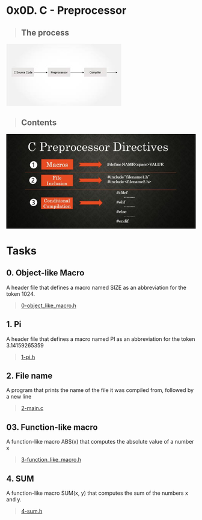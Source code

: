 # **0x0D. C - Preprocessor**

> ## The process

![Processors](assets/process.jpeg)

> ## Contents

![Contents](assets/descriptions.png)


# Tasks

## **0. Object-like Macro**
A header file that defines a macro named SIZE as an abbreviation for the token 1024.
> [0-object_like_macro.h](https://github.com/Viestar/alx-low_level_programming/commit/84e5a2918909652ce7aeba81841742d5ed3c40a4)

## **1. Pi**
A header file that defines a macro named PI as an abbreviation for the token 3.14159265359
> [1-pi.h](https://github.com/Viestar/alx-low_level_programming/commit/5ddcd7045423e2d74c685f7acf5f6f93ec6ad3ef)


## **2. File name**
A program that prints the name of the file it was compiled from, followed by a new line
> [2-main.c](https://github.com/Viestar/alx-low_level_programming/commit/a058d7ebec720b800362f68c4907d9bdd5425d01)


## **03. Function-like macro**
A function-like macro ABS(x) that computes the absolute value of a number x
> [3-function_like_macro.h](https://github.com/Viestar/alx-low_level_programming/commit/f2c480507ada83208dcbe64cf2449edaf49dee42)


## **4. SUM**
A function-like macro SUM(x, y) that computes the sum of the numbers x and y.
> [4-sum.h](https://github.com/Viestar/alx-low_level_programming/commit/f2c480507ada83208dcbe64cf2449edaf49dee42)


